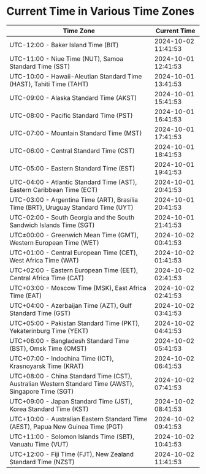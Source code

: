 # Current Time in Various Time Zones

| Time Zone | Current Time |
|-----------|--------------|
| UTC-12:00 - Baker Island Time (BIT) | 2024-10-02 11:41:53 |
| UTC-11:00 - Niue Time (NUT), Samoa Standard Time (SST) | 2024-10-01 12:41:53 |
| UTC-10:00 - Hawaii-Aleutian Standard Time (HAST), Tahiti Time (TAHT) | 2024-10-01 13:41:53 |
| UTC-09:00 - Alaska Standard Time (AKST) | 2024-10-01 15:41:53 |
| UTC-08:00 - Pacific Standard Time (PST) | 2024-10-01 16:41:53 |
| UTC-07:00 - Mountain Standard Time (MST) | 2024-10-01 17:41:53 |
| UTC-06:00 - Central Standard Time (CST) | 2024-10-01 18:41:53 |
| UTC-05:00 - Eastern Standard Time (EST) | 2024-10-01 19:41:53 |
| UTC-04:00 - Atlantic Standard Time (AST), Eastern Caribbean Time (ECT) | 2024-10-01 20:41:53 |
| UTC-03:00 - Argentina Time (ART), Brasília Time (BRT), Uruguay Standard Time (UYT) | 2024-10-01 20:41:53 |
| UTC-02:00 - South Georgia and the South Sandwich Islands Time (SGT) | 2024-10-01 21:41:53 |
| UTC±00:00 - Greenwich Mean Time (GMT), Western European Time (WET) | 2024-10-02 00:41:53 |
| UTC+01:00 - Central European Time (CET), West Africa Time (WAT) | 2024-10-02 01:41:53 |
| UTC+02:00 - Eastern European Time (EET), Central Africa Time (CAT) | 2024-10-02 02:41:53 |
| UTC+03:00 - Moscow Time (MSK), East Africa Time (EAT) | 2024-10-02 02:41:53 |
| UTC+04:00 - Azerbaijan Time (AZT), Gulf Standard Time (GST) | 2024-10-02 03:41:53 |
| UTC+05:00 - Pakistan Standard Time (PKT), Yekaterinburg Time (YEKT) | 2024-10-02 04:41:53 |
| UTC+06:00 - Bangladesh Standard Time (BST), Omsk Time (OMST) | 2024-10-02 05:41:53 |
| UTC+07:00 - Indochina Time (ICT), Krasnoyarsk Time (KRAT) | 2024-10-02 06:41:53 |
| UTC+08:00 - China Standard Time (CST), Australian Western Standard Time (AWST), Singapore Time (SGT) | 2024-10-02 07:41:53 |
| UTC+09:00 - Japan Standard Time (JST), Korea Standard Time (KST) | 2024-10-02 08:41:53 |
| UTC+10:00 - Australian Eastern Standard Time (AEST), Papua New Guinea Time (PGT) | 2024-10-02 09:41:53 |
| UTC+11:00 - Solomon Islands Time (SBT), Vanuatu Time (VUT) | 2024-10-02 10:41:53 |
| UTC+12:00 - Fiji Time (FJT), New Zealand Standard Time (NZST) | 2024-10-02 11:41:53 |
